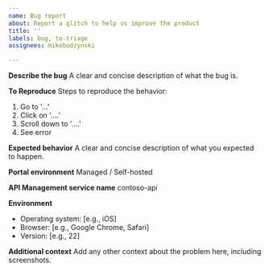 ```yaml
---
name: Bug report
about: Report a glitch to help us improve the product
title: ''
labels: bug, to-triage
assignees: mikebudzynski

---
```


**Describe the bug**
A clear and concise description of what the bug is.

**To Reproduce**
Steps to reproduce the behavior:
1. Go to '...'
2. Click on '....'
3. Scroll down to '....'
4. See error

**Expected behavior**
A clear and concise description of what you expected to happen.

**Portal environment**
Managed / Self-hosted

**API Management service name**
contoso-api

**Environment**
 - Operating system: [e.g., iOS]
 - Browser: [e.g., Google Chrome, Safari]
 - Version: [e.g., 22]

**Additional context**
Add any other context about the problem here, including screenshots.
